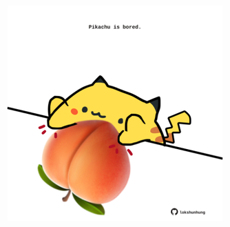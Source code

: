 <!-- built at 12/09/2023, 21:00:42 UTC -->
<p align="center">
  <img width="500" height="500" src="./ReadmeImage.svg">
</p>

